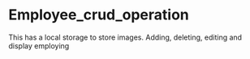 # Employee_crud_operation
This has a local storage to store images. Adding, deleting, editing and display employing 
